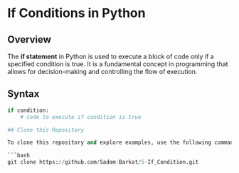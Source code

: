 # If Conditions in Python

## Overview

The **if statement** in Python is used to execute a block of code only if a specified condition is true. It is a fundamental concept in programming that allows for decision-making and controlling the flow of execution.

## Syntax

```python
if condition:
    # code to execute if condition is true

## Clone this Repository

To clone this repository and explore examples, use the following command:

```bash
git clone https://github.com/Sadam-Barkat/5-If_Condition.git

